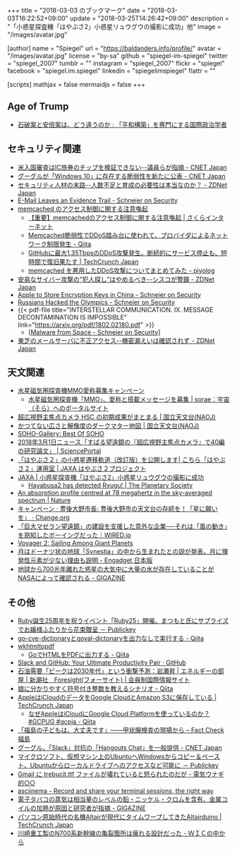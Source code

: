 +++
title = "2018-03-03 のブックマーク"
date =  "2018-03-03T16:22:52+09:00"
update =  "2018-03-25T14:26:42+09:00"
description = "「小惑星探査機「はやぶさ2」小惑星リュウグウの撮影に成功」他"
image = "/images/avatar.jpg"

[author]
name      = "Spiegel"
url       = "https://baldanders.info/profile/"
avatar    = "/images/avatar.jpg"
license   = "by-sa"
github    = "spiegel-im-spiegel"
twitter   = "spiegel_2007"
tumblr    = ""
instagram = "spiegel_2007"
flickr    = "spiegel"
facebook  = "spiegel.im.spiegel"
linkedin  = "spiegelimspiegel"
flattr    = ""

[scripts]
  mathjax = false
  mermaidjs = false
+++

## Age of Trump

- [石破案と安倍案は、どう違うのか : 「平和構築」を専門にする国際政治学者](http://shinodahideaki.blog.jp/archives/24706763.html)

## セキュリティ関連

- [米入国審査はIC旅券のチップを検証できない--議員らが指摘 - CNET Japan](https://japan.cnet.com/article/35115146/)
- [グーグルが「Windows 10」に存在する脆弱性を新たに公表 - CNET Japan](https://japan.cnet.com/article/35115111/)
- [セキュリティ人材の末路--人数不足と育成の必要性は本当なのか？ - ZDNet Japan](https://japan.zdnet.com/article/35114853/)
- [E-Mail Leaves an Evidence Trail - Schneier on Security](https://www.schneier.com/blog/archives/2018/02/e-mail_leaves_a.html)
- [memcached のアクセス制御に関する注意喚起](http://www.jpcert.or.jp/at/2018/at180009.html)
    - [【重要】memcachedのアクセス制御に関する注意喚起 | さくらインターネット](https://www.sakura.ad.jp/news/sakurainfo/newsentry.php?id=1885)
    - [Memcached脆弱性でDDoS踏み台に使われて、プロバイダによるネットワーク制限発生 - Qiita](https://qiita.com/flyjay/items/b9a379ab4ec0f5c0c96e)
    - [GitHubに最大1.35TbpsのDDoS攻撃発生。断続的にサービス停止も、短時間で復旧果たす  |  TechCrunch Japan](http://jp.techcrunch.com/2018/03/02/engadget-github-1-35tbps-ddos/)
    - [memcached を悪用したDDoS攻撃についてまとめてみた - piyolog](http://d.hatena.ne.jp/Kango/20180301/1519939259)
- [安易なサイバー攻撃の“犯人探し”はやめるべき--シスコが警鐘 - ZDNet Japan](https://japan.zdnet.com/article/35115313/)
- [Apple to Store Encryption Keys in China - Schneier on Security](https://www.schneier.com/blog/archives/2018/02/apple_to_store_.html)
- [Russians Hacked the Olympics - Schneier on Security](https://www.schneier.com/blog/archives/2018/03/russians_hacked.html)
- {{< pdf-file title="INTERSTELLAR COMMUNICATION. IX. MESSAGE DECONTAMINATION IS IMPOSSIBLE" link="https://arxiv.org/pdf/1802.02180.pdf" >}}
    - [[Malware from Space - Schneier on Security](https://www.schneier.com/blog/archives/2018/03/malware_from_sp.html)]
- [東芝のメールサーバに不正アクセス--機密漏えいは確認されず - ZDNet Japan](https://japan.zdnet.com/article/35115409/)

## 天文関連

- [水星磁気圏探査機MMO愛称募集キャンペーン](http://isas-info.jp/mmo/)
    - [水星磁気圏探査機「MMO」、愛称と搭載メッセージを募集 | sorae：宇宙（そら）へのポータルサイト](http://sorae.info/030201/2018_02_21_mmo.html)
- [超広視野主焦点カメラ HSC の初期成果がまとまる | 国立天文台(NAOJ)](https://www.nao.ac.jp/news/topics/2018/20180227-hsc-topics.html)
- [かつてない広さと解像度のダークマター地図 | 国立天文台(NAOJ)](https://www.nao.ac.jp/news/science/2018/20180227-hsc.html)
- [SOHO-Gallery: Best Of SOHO](https://sohowww.nascom.nasa.gov/gallery/images/20th284.html)
- [2018年3月1日ニュース「すばる望遠鏡の『超広視野主焦点カメラ』で40編の研究論文」 | SciencePortal](https://scienceportal.jst.go.jp/news/newsflash_review/newsflash/2018/03/20180301_01.html)
- [「はやぶさ２」の小惑星遷移軌道（改訂版）を公開します| こちら「はやぶさ２」運用室 | JAXA はやぶさ２プロジェクト](http://www.hayabusa2.jaxa.jp/topics/20180228/)
- [JAXA | 小惑星探査機「はやぶさ2」小惑星リュウグウの撮影に成功](http://www.jaxa.jp/press/2018/03/20180301_hayabusa2_j.html)
    - [Hayabusa2 has detected Ryugu! | The Planetary Society](http://www.planetary.org/blogs/emily-lakdawalla/2018/0301-hayabusa2-has-detected-ryugu.html)
- [An absorption profile centred at 78 megahertz in the sky-averaged spectrum | Nature](https://www.nature.com/articles/nature25792?sf183244859=1&error=cookies_not_supported&code=31834ba5-acdd-4538-8f83-9e9e7599b588)
- [キャンペーン · 豊後大野市長: 豊後大野市の天文台の存続を！「星に願いを」 · Change.org](https://www.change.org/p/%E8%B1%8A%E5%BE%8C%E5%A4%A7%E9%87%8E%E5%B8%82%E9%95%B7-%E8%B1%8A%E5%BE%8C%E5%A4%A7%E9%87%8E%E5%B8%82%E3%81%AE%E5%A4%A9%E6%96%87%E5%8F%B0%E3%81%AE%E5%AD%98%E7%B6%9A%E3%82%92-%E6%98%9F%E3%81%AB%E9%A1%98%E3%81%84%E3%82%92)
- [「巨大マゼラン望遠鏡」の建設を支援した意外な企業──それは「風の動き」を熟知したボーイングだった｜WIRED.jp](https://wired.jp/2018/02/28/boeing-giant-magellan-telescope/)
- [Voyager 2: Sailing Among Giant Planets](https://www.space.com/17693-voyager-2.html)
- [月はドーナツ状の地球「Synestia」の中から生まれたとの説が発表。月に揮発性元素が少ない理由も説明 - Engadget 日本版](http://japanese.engadget.com/2018/03/01/synestia/)
- [地球から700光年離れた惑星の大気中に大量の水が存在していることがNASAによって確認される - GIGAZINE](https://gigazine.net/news/20180302-wasp-39b-atmosphere-large-amount-water/)

## その他

- [Ruby誕生25周年を祝うイベント「Ruby25」開催。まつもと氏にサプライズでお嬢様ふたりから花束贈呈 － Publickey](http://www.publickey1.jp/blog/18/ruby25ruby25.html)
- [go-cve-dictionaryとgoval-dictonaryを出力なしで実行する - Qiita](https://qiita.com/sadayuki-matsuno/items/09e4897b13206b9cbcb0)
- [wkhtmltopdf](https://wkhtmltopdf.org/)
    - [GoでHTMLをPDFに出力する - Qiita](https://qiita.com/kurkuru/items/65614fd3524fefccf576)
- [Slack and GitHub: Your Ultimate Productivity Pair · GitHub](https://github.com/blog/2506-slack-and-github-your-ultimate-productivity-pair)
- [石油需要「ピークは2030年代」という衝撃予測：岩瀬昇 | エネルギーの部屋 | 新潮社　Foresight(フォーサイト) | 会員制国際情報サイト](http://www.fsight.jp/articles/-/43377)
- [娘に分かりやすく符号付き整数を教えるシナリオ - Qiita](https://qiita.com/Yachida/items/183d3a5f6e63acddb8f0)
- [AppleはiCloudのデータをGoogle CloudとAmazon S3に保存している  |  TechCrunch Japan](http://jp.techcrunch.com/2018/02/28/2018-02-27-apple-now-relies-on-google-cloud-platform-and-amazon-s3-for-icloud-data/)
	- [なぜAppleはiCloudにGoogle Cloud Platformを使っているのか？ #GCPUG #gcpja - Qiita](https://qiita.com/Yatima/items/47caca9e07d37295a9cf)
- [「福島の子どもは、大丈夫です」――甲状腺検査の現場から – Fact Check 福島](http://fukushima.factcheck.site/article/1238)
- [グーグル、「Slack」対抗の「Hangouts Chat」を一般提供 - CNET Japan](https://japan.cnet.com/article/35115413/)
- [マイクロソフト、仮想マシン上のUbuntuへWindowsからコピー＆ペースト、Ubuntuからローカルドライブへのアクセスなど可能に － Publickey](http://www.publickey1.jp/blog/18/ubuntuwindowsubuntu.html)
- [Gmail に trebucit.ttf ファイルが壊れていると怒られたのだが - 電気ウナギ的○○](http://blog.netandfield.com/shar/2018/02/gmail-trebucitttf.html)
- [asciinema - Record and share your terminal sessions, the right way](https://asciinema.org/)
- [電子タバコの蒸気は相当量のレベルの鉛・ニッケル・クロムを含有、金属コイルの加熱が原因と研究者が指摘 - GIGAZINE](https://gigazine.net/news/20180226-e-cigarette-vapor/)
- [パソコン原始時代の名機Altairが現代にタイムワープしてきたAltairduino  |  TechCrunch Japan](http://jp.techcrunch.com/2018/02/27/2018-02-26-the-altairduino-is-the-modern-altair-replica-of-your-dreams/)
- [川崎重工製のN700系新幹線の亀裂箇所は痺れる設計だった - ＷＩＣの中から](http://temcee.hatenablog.com/entry/N700_incident)
